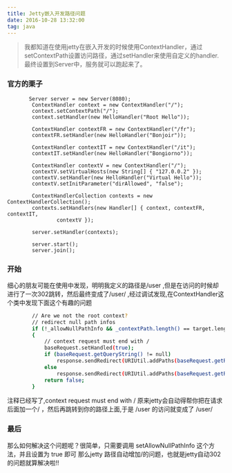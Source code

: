 ```yaml
---
title: Jetty嵌入开发路径问题
date: 2016-10-28 13:32:00
tag: java
---
```


> 我都知道在使用jetty在嵌入开发的时候使用ContextHandler，通过 setContextPath设置访问路径，通过setHandler来使用自定义的handler.最终设置到Server中，服务就可以跑起来了。

### 官方的栗子

```
       Server server = new Server(8080);
        ContextHandler context = new ContextHandler("/");
        context.setContextPath("/");
        context.setHandler(new HelloHandler("Root Hello"));

        ContextHandler contextFR = new ContextHandler("/fr");
        contextFR.setHandler(new HelloHandler("Bonjoir"));

        ContextHandler contextIT = new ContextHandler("/it");
        contextIT.setHandler(new HelloHandler("Bongiorno"));

        ContextHandler contextV = new ContextHandler("/");
        contextV.setVirtualHosts(new String[] { "127.0.0.2" });
        contextV.setHandler(new HelloHandler("Virtual Hello"));
        contextV.setInitParameter("dirAllowed", "false");

        ContextHandlerCollection contexts = new ContextHandlerCollection();
        contexts.setHandlers(new Handler[] { context, contextFR, contextIT,
                contextV });

        server.setHandler(contexts);

        server.start();
        server.join();

```

### 开始

细心的朋友可能在使用中发现，明明我定义的路径是/user ,但是在访问的时候却进行了一次302跳转，然后最终变成了/user/ ,经过调试发现,在ContextHandler这个类中发现下面这个有趣的问题

```bash
        // Are we not the root context?
        // redirect null path infos
        if (!_allowNullPathInfo && _contextPath.length() == target.length() && _contextPath.length()>1)
        {
            // context request must end with /
            baseRequest.setHandled(true);
            if (baseRequest.getQueryString() != null)
                response.sendRedirect(URIUtil.addPaths(baseRequest.getRequestURI(),URIUtil.SLASH) + "?" + baseRequest.getQueryString());
            else
                response.sendRedirect(URIUtil.addPaths(baseRequest.getRequestURI(),URIUtil.SLASH));
            return false;
        }

```

注释已经写了,context request must end with /
原来jetty会自动得帮你把在请求后面加一个/  ，然后再跳转到你的路径上面,于是  /user 的访问就变成了 /user/

### 最后

 那么如何解决这个问题呢？很简单，只需要调用 setAllowNullPathInfo 这个方法，并且设置为 true 即可
那么jetty 路径自动增加/的问题，也就是jetty自动302的问题就算解决啦!!
